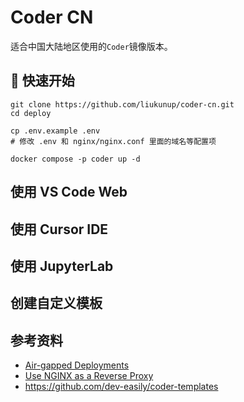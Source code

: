 # Coder CN

适合中国大陆地区使用的`Coder`镜像版本。

## 🚀 快速开始

```shell
git clone https://github.com/liukunup/coder-cn.git
cd deploy

cp .env.example .env
# 修改 .env 和 nginx/nginx.conf 里面的域名等配置项

docker compose -p coder up -d
```

## 使用 VS Code Web

## 使用 Cursor IDE

## 使用 JupyterLab

## 创建自定义模板

## 参考资料

- [Air-gapped Deployments](https://coder.com/docs/install/airgap)
- [Use NGINX as a Reverse Proxy](https://coder.com/docs/tutorials/reverse-proxy-nginx)
- https://github.com/dev-easily/coder-templates
